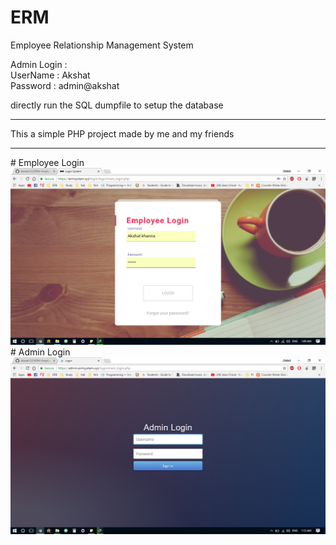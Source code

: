 # ERM
Employee Relationship Management System

Admin Login :<br>
        UserName : Akshat<br>
        Password : admin@akshat
       
 directly run the SQL dumpfile to setup the database
 <br>
 <hr>
 This a simple PHP project made by me and my friends <br>
 <hr>
 # Employee Login<br>
 <img src="https://github.com/Akshat122/ERM/blob/master/backup/ERM%20Employee/Screenshot%20(27).png">
 <br>
 # Admin Login<br>
 <img src="https://github.com/Akshat122/ERM/blob/master/backup/ERM%20Admin/Screenshot%20(38).png">
 

